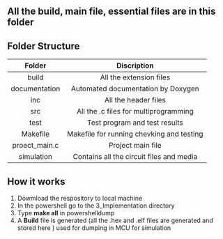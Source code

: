 ## All the build, main file, essential files are in this folder

## Folder Structure
| Folder | Discription |
| :---: | :---: | 
| build | All the extension files
| documentation	| Automated documentation by Doxygen
| inc	| All the header files
| src |	All the .c files for multiprogramming
| test | Test program and test results
| Makefile | Makefile for running chevking and testing
| proect_main.c | Project main file
| simulation | Contains all the circuit files and media

## How it works 
1.  Dowmload the respository to local machine
2.  In the powershell go to the 3_Implementation directory 
3.  Type __make all__ in powershelldump
4.  A __Build__ file is generated (all the .hex and .elf files are generated and stored here ) used for dumping in MCU for simulation
